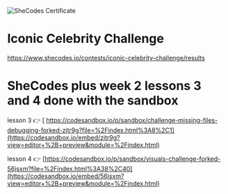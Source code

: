 
![SheCodes Certificate](https://s3.amazonaws.com/shecodesio-production/uploads/files/000/125/953/original/SheCodes_certificate.png?1715251384)




# Iconic Celebrity Challenge
https://www.shecodes.io/contests/iconic-celebrity-challenge/results
# SheCodes plus week 2 lessons 3 and 4 done with the sandbox
lesson 3 👉 [ https://codesandbox.io/p/sandbox/challenge-missing-files-debugging-forked-zjtr9g?file=%2Findex.html%3A8%2C1](https://codesandbox.io/embed/zjtr9g?view=editor+%2B+preview&module=%2Findex.html)

lesson 4 👉  [https://codesandbox.io/p/sandbox/visuals-challenge-forked-56jsxm?file=%2Findex.html%3A38%2C40](https://codesandbox.io/embed/56jsxm?view=editor+%2B+preview&module=%2Findex.html)
    
